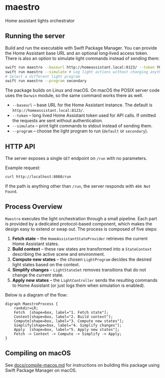 # maestro
Home assistant lights orchestrator

## Running the server

Build and run the executable with Swift Package Manager. You can provide the
Home Assistant base URL and an optional long‑lived access token. There is also
an option to simulate light commands instead of sending them:

```bash
swift run maestro --baseurl http://homeassistant.local:8123/ --token YOUR_TOKEN
swift run maestro --simulate # Log light actions without changing anything
# Select a different light program
swift run maestro --program secondary
```

The package builds on Linux and macOS. On macOS the POSIX server code uses the
`Darwin` module, so the same command works there as well.

- `--baseurl` – base URL for the Home Assistant instance. The default is
  `http://homeassistant.local:8123/`.
- `--token` – long lived Home Assistant token used for API calls. If omitted the
  requests are sent without authentication.
- `--simulate` – print light commands to stdout instead of sending them.
- `--program` – choose the light program to run (`default` or `secondary`).

## HTTP API

The server exposes a single `GET` endpoint on `/run` with no parameters.

Example request:

```bash
curl http://localhost:8080/run
```

If the path is anything other than `/run`, the server responds with `404 Not
Found`.

## Process Overview

`Maestro` executes the light orchestration through a small pipeline. Each part
is provided by a dedicated protocol-based component, which makes the design
easy to extend or swap out. The process is composed of five steps:

1. **Fetch state** – the `HomeAssistantStateProvider` retrieves the current Home
   Assistant states.
2. **Build context** – these raw states are transformed into a `StateContext`
   describing the active scene and environment.
3. **Compute new states** – the chosen `LightProgram` decides the desired light
   states based on the context.
4. **Simplify changes** – `LightStateSet` removes transitions that do not change
   the current state.
5. **Apply new states** – the `LightController` sends the resulting commands to
   Home Assistant (or just logs them when simulation is enabled).

Below is a diagram of the flow:

```graphviz
digraph MaestroProcess {
    rankdir=LR;
    Fetch  [shape=box, label="1. Fetch state"];
    Context[shape=box, label="2. Build context"];
    Compute[shape=box, label="3. Compute new states"];
    Simplify[shape=box, label="4. Simplify changes"];
    Apply  [shape=box, label="5. Apply new states"];
    Fetch -> Context -> Compute -> Simplify -> Apply;
}
```

## Compiling on macOS

See [docs/compile-macos.md](docs/compile-macos.md) for instructions on building
this package using Swift Package Manager on macOS.
